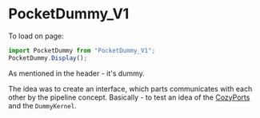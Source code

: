 # PocketDummy_V1

To load on page:

```ts
import PocketDummy from "PocketDummy_V1";
PocketDummy.Display();
```

As mentioned in the header - it's dummy.

The idea was to create an interface, which parts communicates with each other by the pipeline concept. Basically - to test an idea of the [CozyPorts](https://github.com/RDMTSTUDIOS/CozyPorts) and the `DummyKernel`.
